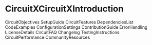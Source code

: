 # CircuitXCircuitXIntroduction
CircuitObjectives
SetupGuide
CircuitFeatures
DependenciesList
CodeExamples
ConfigurationSettings
ContributionGuide
ErrorHandling
LicenseDetails
CircuitFAQ
Changelog
TestingInstructions
CircuitPerformance
CommunityResources
